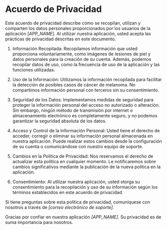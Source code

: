 # Acuerdo de Privacidad

Este acuerdo de privacidad describe cómo se recopilan, utilizan y comparten los datos personales proporcionados por los usuarios de la aplicación [*APP_NAME*]. Al utilizar nuestra aplicación, usted acepta las prácticas de privacidad descritas en este documento.

1. Información Recopilada:
Recopilamos información que usted proporciona voluntariamente, como imágenes de lesiones de piel y datos personales para la creación de su cuenta. Además, podemos recopilar datos de uso, como la frecuencia de uso de la aplicación y las funciones utilizadas.

2. Uso de la Información:
Utilizamos la información recopilada para facilitar la detección de posibles casos de cáncer de melanoma. No compartimos información personal con terceros sin su consentimiento.

3. Seguridad de los Datos:
Implementamos medidas de seguridad para proteger la información personal del acceso no autorizado o alteración. Sin embargo, ningún método de transmisión por internet o almacenamiento electrónico es completamente seguro, y no podemos garantizar la seguridad absoluta de los datos.

5. Acceso y Control de la Información Personal:
Usted tiene el derecho de acceder, corregir o eliminar su información personal almacenada en nuestra aplicación. Puede realizar estos cambios desde la configuración de su cuenta o comunicándose con nuestro equipo de soporte.

6. Cambios en la Política de Privacidad:
Nos reservamos el derecho de actualizar esta política en cualquier momento. Le notificaremos sobre cambios significativos mediante la publicación de la nueva política en la aplicación.

7. Consentimiento:
Al utilizar nuestra aplicación, usted otorga su consentimiento para la recopilación y uso de su información según los términos establecidos en este acuerdo de privacidad.

Si tiene preguntas sobre esta política de privacidad, comuníquese con nosotros a través de *[correo electrónico de soporte]*.

Gracias por confiar en nuestra aplicación *[APP_NAME]*. Su privacidad es de suma importancia para nosotros.
